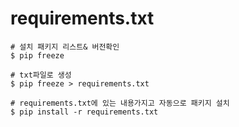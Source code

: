 # requirements.txt

```
# 설치 패키지 리스트& 버전확인
$ pip freeze

# txt파일로 생성
$ pip freeze > requirements.txt

# requirements.txt에 있는 내용가지고 자동으로 패키지 설치 
$ pip install -r requirements.txt
```

